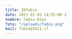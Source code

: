```yaml
---
title: 20fabio
date: 2021-02-03 14:55:00 Z
nombre: Fabio Díaz
foto: "/uploads/fabio.png"
mail: fabio@2811.cl
---
```


